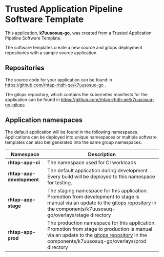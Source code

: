 # Trusted Application Pipeline Software Template

This application, **k7uusosuq-go**, was created from a Trusted Application Pipeline Software Template.

The software templates create a new source and gitops deployment repositories with a sample source application. 

## Repositories

The source code for your application can be found in [https://github.com/rhtap-rhdh-qe/k7uusosuq-go ](https://github.com/rhtap-rhdh-qe/k7uusosuq-go ).
 
The gitops repository, which contains the kubernetes manifests for the application can be found in 
[https://github.com/rhtap-rhdh-qe/k7uusosuq-go-gitops ](https://github.com/rhtap-rhdh-qe/k7uusosuq-go-gitops ) 

## Application namespaces 

The default application will be found in the following namespaces. Applications can be deployed into unique namespaces or multiple software templates can also bet generated into the same group namespaces.  

|  Namespace   |  Description   |  
| -------- | -------- |
| **rhtap-app-ci** | The namespace used for CI workloads |
| **rhtap-app-development** | The default application during development. Every build will be deployed to this namespace for testing. |
| **rhtap-app-stage** | The staging namespace for this application. Promotion from development to stage is manual via an update to the [gitops repository](https://github.com/rhtap-rhdh-qe/k7uusosuq-go-gitops ) in the components/k7uusosuq-go/overlays/stage directory |
| **rhtap-app-prod** | The production namespace for this application. Promotion from stage to production is manual via an update to the [gitops repository](https://github.com/rhtap-rhdh-qe/k7uusosuq-go-gitops ) in the components/k7uusosuq-go/overlays/prod directory |